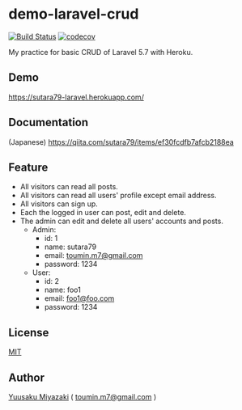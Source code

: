 # demo-laravel-crud

[![Build Status](https://travis-ci.org/sutara79/demo-laravel-crud.svg?branch=5.7)](https://travis-ci.org/sutara79/demo-laravel-crud)
[![codecov](https://codecov.io/gh/sutara79/demo-laravel-crud/branch/5.7/graph/badge.svg)](https://codecov.io/gh/sutara79/demo-laravel-crud)


My practice for basic CRUD of Laravel 5.7 with Heroku.


## Demo
https://sutara79-laravel.herokuapp.com/


## Documentation
(Japanese)
https://qiita.com/sutara79/items/ef30fcdfb7afcb2188ea


## Feature
- All visitors can read all posts.
- All visitors can read all users' profile except email address.
- All visitors can sign up.
- Each the logged in user can post, edit and delete.
- The admin can edit and delete all users' accounts and posts.
    - Admin:
        - id: 1
        - name: sutara79
        - email: toumin.m7@gmail.com
        - password: 1234
    - User:
        - id: 2
        - name: foo1
        - email: foo1@foo.com
        - password: 1234


## License
[MIT](http://www.opensource.org/licenses/mit-license.php)


## Author
[Yuusaku Miyazaki](https://qiita.com/sutara79/items/ef30fcdfb7afcb2188ea)
( <toumin.m7@gmail.com> )
